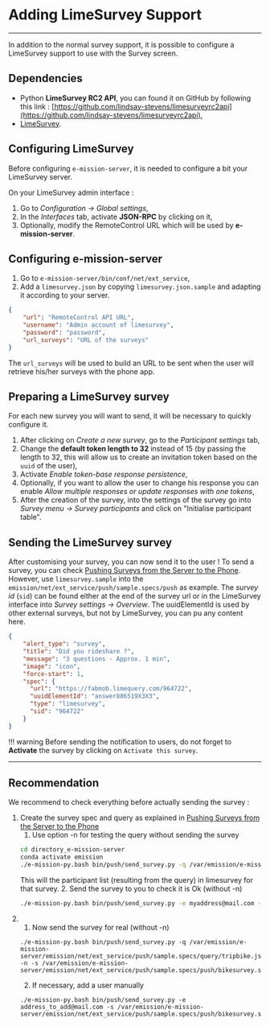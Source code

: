 # Adding LimeSurvey Support
---

In addition to the normal survey support, it is possible to configure a LimeSurvey support to use with the Survey screen. 

## Dependencies

- Python **LimeSurvey RC2 API**, you can found it on GitHub by following this link :
[https://github.com/lindsay-stevens/limesurveyrc2api](https://github.com/lindsay-stevens/limesurveyrc2api),
- [LimeSurvey](https://www.limesurvey.org/).
  
## Configuring LimeSurvey 

Before configuring `e-mission-server`, it is needed to configure a bit your LimeSurvey server.

On your LimeSurvey admin interface :

1. Go to *Configuration -> Global settings*,
2. In the *Interfaces* tab, activate **JSON-RPC** by clicking on it,
3. Optionally, modify the RemoteControl URL which will be used by **e-mission-server**.

## Configuring e-mission-server

1. Go to `e-mission-server/bin/conf/net/ext_service`,
2. Add a `limesurvey.json` by copying `limesurvey.json.sample` and adapting it according to your server.

```json
{
    "url": "RemoteControl API URL", 
    "username": "Admin account of limesurvey",
    "password": "password",
    "url_surveys": "URL of the surveys"
}
```

The `url_surveys` will be used to build an URL to be sent when the user will retrieve his/her surveys with the phone app.

## Preparing a LimeSurvey survey

For each new survey you will want to send, it will be necessary to quickly configure it. 

1. After clicking on *Create a new survey*, go to the *Participant settings* tab,
2. Change the **default token length to 32** instead of 15 (by passing the length to 32, this will allow us to create an invitation token based on the `uuid` of the user),
3. Activate *Enable token-base response persistence*,
4. Optionally, if you want to allow the user to change his response you can enable *Allow multiple responses or update responses with one tokens*,
5. After the creation of the survey, into the settings of the survey go into *Survey menu -> Survey participants* and click on "Initialise participant table".

## Sending the LimeSurvey survey

After customising your survey, you can now send it to the user ! To send a survey, you can check [Pushing Surveys from the Server to the Phone](pushing_surveys_from_the_server_to_the_phone.md). However, use `limesurvey.sample` into the `emission/net/ext_service/push/sample.specs/push` as example. The *survey id* (`sid`) can be found either at the end of the survey url or in the LimeSurvey interface into *Survey settings -> Overview*. 
The uuidElementId is used by other external surveys, but not by LimeSurvey, you can pu any content here.

```json
{
    "alert_type": "survey",
    "title": "Did you rideshare ?",
    "message": "3 questions - Approx. 1 min",
    "image": "icon",
    "force-start": 1,
    "spec": {
      "url": "https://fabmob.limequery.com/964722",
      "uuidElementId": "answer886519X3X3",
      "type": "limesurvey",
      "sid": "964722"
    }
}
```
!!! warning
    Before sending the notification to users, do not forget to **Activate** the survey by clicking on `Activate this survey`.

___

## Recommendation 

We recommend to check everything before actually sending the survey :

1. Create the survey spec and query as explained in [Pushing Surveys from the Server to the Phone](pushing_surveys_from_the_server_to_the_phone.md)
    1. Use option -n for testing the query without sending the survey
    ```bash
    cd directory_e-mission-server
    conda activate emission
    ./e-mission-py.bash bin/push/send_survey.py -q /var/emission/e-mission-server/emission/net/ext_service/push/sample.specs/query/tripbike.json -n -s /var/emission/e-mission-server/emission/net/ext_service/push/sample.specs/push/bikesurvey.server.sample
    ```
    This will the participant list (resulting from the query) in limesurvey for that survey.
    2. Send the survey to you to check it is Ok (without -n)
    ```bash
    ./e-mission-py.bash bin/push/send_survey.py -e myaddress@mail.com -s /var/emission/e-mission-server/emission/net/ext_service/push/sample.specs/push/bikesurvey.server.sample
    ```
2. 
    1. Now send the survey for real (without -n)
    ```
    ./e-mission-py.bash bin/push/send_survey.py -q /var/emission/e-mission-server/emission/net/ext_service/push/sample.specs/query/tripbike.json -n -s /var/emission/e-mission-server/emission/net/ext_service/push/sample.specs/push/bikesurvey.server.sample
    ```
    2. If necessary, add a user manually
    ```
    ./e-mission-py.bash bin/push/send_survey.py -e address_to_add@mail.com -s /var/emission/e-mission-server/emission/net/ext_service/push/sample.specs/push/bikesurvey.server.sample
    ```

